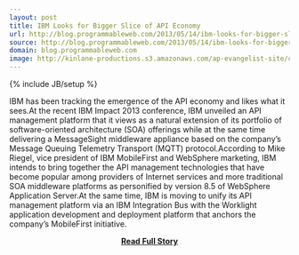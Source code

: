 ```yaml
---
layout: post
title: IBM Looks for Bigger Slice of API Economy
url: http://blog.programmableweb.com/2013/05/14/ibm-looks-for-bigger-slice-of-api-economy/
source: http://blog.programmableweb.com/2013/05/14/ibm-looks-for-bigger-slice-of-api-economy/
domain: blog.programmableweb.com
image: http://kinlane-productions.s3.amazonaws.com/ap-evangelist-site/curated/screenshots/8783_blog_programmableweb_com.png
---
```

{% include JB/setup %}<p>IBM has been tracking the emergence of the API economy and likes what it sees.At the recent IBM Impact 2013 conference, IBM unveiled an API management platform that it views as a natural extension of its portfolio of software-oriented architecture (SOA) offerings while at the same time delivering a MessageSight middleware appliance based on the company’s Message Queuing Telemetry Transport (MQTT) protocol.According to Mike Riegel, vice president of IBM MobileFirst and WebSphere marketing, IBM intends to bring together the API management technologies that have become popular among providers of Internet services and more traditional SOA middleware platforms as personified by version 8.5 of WebSphere Application Server.At the same time, IBM is moving to unify its API management platform via an IBM Integration Bus with the Worklight application development and deployment platform that anchors the company’s MobileFirst initiative.</p>
<center><p><a href="http://blog.programmableweb.com/2013/05/14/ibm-looks-for-bigger-slice-of-api-economy/" style='padding:25px; font-sze:18px; font-weight: bold;'>Read Full Story</a></p></center>
